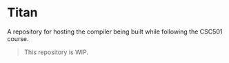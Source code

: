 # Titan
A repository for hosting the compiler being built while following the CSC501 course.

> This repository is WIP.
